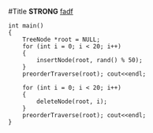 #Title
**STRONG**
[fadf](http://www.baidu.com)
```
int main()
{
    TreeNode *root = NULL;
    for (int i = 0; i < 20; i++)
    {
        insertNode(root, rand() % 50);
    }
    preorderTraverse(root); cout<<endl;

    for (int i = 0; i < 20; i++)
    {
        deleteNode(root, i);
    }
    preorderTraverse(root); cout<<endl;
}
```